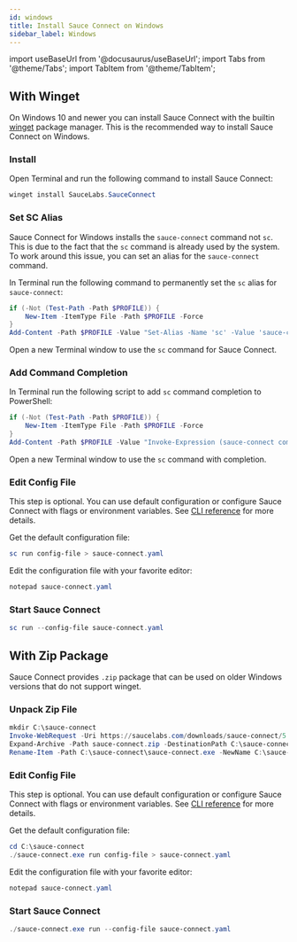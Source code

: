 ```yaml
---
id: windows
title: Install Sauce Connect on Windows
sidebar_label: Windows
---
```


import useBaseUrl from '@docusaurus/useBaseUrl';
import Tabs from '@theme/Tabs';
import TabItem from '@theme/TabItem';

## With Winget

On Windows 10 and newer you can install Sauce Connect with the builtin [winget](https://learn.microsoft.com/en-us/windows/package-manager/winget/) package manager.
This is the recommended way to install Sauce Connect on Windows.

### Install

Open Terminal and run the following command to install Sauce Connect:

```powershell
winget install SauceLabs.SauceConnect
```

### Set SC Alias

Sauce Connect for Windows installs the `sauce-connect` command not `sc`.
This is due to the fact that the `sc` command is already used by the system.
To work around this issue, you can set an alias for the `sauce-connect` command.

In Terminal run the following command to permanently set the `sc` alias for `sauce-connect`:

```powershell
if (-Not (Test-Path -Path $PROFILE)) {
    New-Item -ItemType File -Path $PROFILE -Force
}
Add-Content -Path $PROFILE -Value "Set-Alias -Name 'sc' -Value 'sauce-connect' -Option 'AllScope' -Force"
```

Open a new Terminal window to use the `sc` command for Sauce Connect.

### Add Command Completion

In Terminal run the following script to add `sc` command completion to PowerShell:

```powershell
if (-Not (Test-Path -Path $PROFILE)) {
    New-Item -ItemType File -Path $PROFILE -Force
}
Add-Content -Path $PROFILE -Value "Invoke-Expression (sauce-connect completion powershell | Out-String)"
```

Open a new Terminal window to use the `sc` command with completion.

### Edit Config File

This step is optional. You can use default configuration or configure Sauce Connect with flags or environment variables.
See [CLI reference](/dev/cli/sauce-connect-5/) for more details.

Get the default configuration file:

```powershell
sc run config-file > sauce-connect.yaml
```

Edit the configuration file with your favorite editor:

```powershell
notepad sauce-connect.yaml
```

### Start Sauce Connect

```powershell
sc run --config-file sauce-connect.yaml
```

## With Zip Package

Sauce Connect provides `.zip` package that can be used on older Windows versions that do not support winget.

### Unpack Zip File

```powershell
mkdir C:\sauce-connect
Invoke-WebRequest -Uri https://saucelabs.com/downloads/sauce-connect/5.3.1/sauce-connect-5.3.1_windows.x86_64.zip -OutFile sauce-connect.zip
Expand-Archive -Path sauce-connect.zip -DestinationPath C:\sauce-connect
Rename-Item -Path C:\sauce-connect\sauce-connect.exe -NewName C:\sauce-connect\sauce-connect.exe
```

### Edit Config File

This step is optional. You can use default configuration or configure Sauce Connect with flags or environment variables.
See [CLI reference](/dev/cli/sauce-connect-5/) for more details.

Get the default configuration file:

```powershell
cd C:\sauce-connect
./sauce-connect.exe run config-file > sauce-connect.yaml
```

Edit the configuration file with your favorite editor:

```powershell
notepad sauce-connect.yaml
```

### Start Sauce Connect

```powershell
./sauce-connect.exe run --config-file sauce-connect.yaml
```
